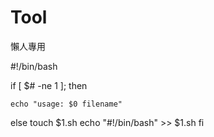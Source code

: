 # Tool
懶人專用

#!/bin/bash

if [ $# -ne 1 ]; then

	echo "usage: $0 filename"
else
	touch $1.sh
	echo "#!/bin/bash" >> $1.sh
fi
